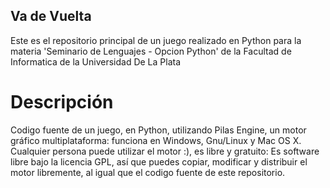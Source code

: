 ## Va de Vuelta
  Este es el repositorio principal de un juego realizado en Python para la materia 'Seminario de Lenguajes - Opcion Python' de la Facultad de Informatica de la Universidad De La Plata


# Descripción

Codigo fuente de un juego, en Python, utilizando Pilas Engine, un motor gráfico multiplataforma: funciona en Windows, Gnu/Linux y Mac OS X. Cualquier persona puede utilizar el motor :), es libre y gratuito: Es software libre bajo la licencia GPL, así que puedes copiar, modificar y distribuir el motor libremente, al igual que el codigo fuente de este repositorio.
